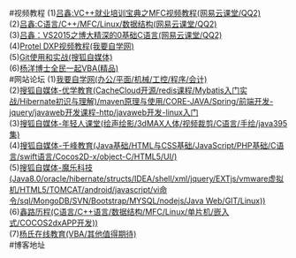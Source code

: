 ﻿#视频教程
(1)[吕鑫:VC++就业培训宝典之MFC视频教程(网易云课堂/QQ2)](http://study.163.com/course/courseMain.htm?courseId=613004)<br>
(2)[吕鑫:C语言/C++/MFC/Linux/数据结构(网易云课堂/QQ2)](http://study.163.com/course/courseMain.htm?courseId=712019)<br>
(3)[吕鑫：VS2015之博大精深的0基础C语言(网易云课堂/QQ2)](http://study.163.com/course/courseMain.htm?courseId=712019)<br>
(4)[Protel DXP视频教程(我要自学网)](http://www.51zxw.net/list.aspx?cid=287)<br>
(5)[Git使用和实战(搜狐自媒体)](http://my.tv.sohu.com/pl/9102310/index.shtml)<br>
(6)[杨洋博士全民一起VBA(精品)](http://www.yycollege.com/vba)<br>
#网站论坛
(1)[我要自学网(办公/平面/机械/工控/程序/会计)](http://www.51zxw.net/list.aspx?cid=287)<br>
(2)[搜狐自媒体-优学教育(CacheCloud开源/redis课程/Mybatis入门实战/Hibernate初识与理解)/maven原理与使用/CORE-JAVA/Spring/前端开发-jquery/javaweb开发课程-http/javaweb开发-linux入门](http://my.tv.sohu.com/user/media/album.do?uid=10306444&page=2)<br>
(3)[搜狐自媒体-年轻人课堂(绘声绘影/3dMAX人体/视频裁剪/C语言/手绘/java395集)](http://my.tv.sohu.com/user/media/album.do?uid=277114695&page=2)<br>
(4)[搜狐自媒体-千峰教育(Java基础/HTML与CSS基础/JavaScript/PHP基础/C语言/swift语言/Cocos2D-x/object-C/HTML5/UI/)](http://my.tv.sohu.com/user/media/album.do?uid=240760748)<br>
(5)[搜狐自媒体-魔乐科技(Java8.0/oracle/hibernate/structs/IDEA/shell/xml/jquery/EXTjs/vmware虚拟机/HTML5/TOMCAT/android/javascript/vi命令/sql/MongoDB/SVN/Bootstrap/MYSQL/nodejs/Java Web/GIT/Linux))](http://my.tv.sohu.com/user/media/album.do?uid=244633329&page=4)<br>
(6)[鑫路历程(C语言/C++语言/数据结构/MFC/Linux/单片机/嵌入式/COCOS2dxAPP开发))](http://www.baojy.com/)<br>
(7)[杨氏在线教育(VBA/其他值得期待)](http://www.yycollege.com/)<br>
#博客地址



